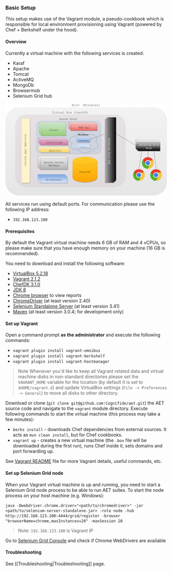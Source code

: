 ### Basic Setup

This setup makes use of the Vagrant module, a pseudo-cookbook which is responsible for local environment provisioning using Vagrant (powered by Chef + Berkshelf under the hood).

#### Overview

Currently a virtual machine with the following services is created:
* Karaf
* Apache
* Tomcat
* ActiveMQ
* MongoDb
* Browsermob
* Selenium Grid hub

![aet-setup-vagrant](assets/diagrams/aet-setup-with-vagrant.png)

All services run using default ports. For communication please use the following IP address:
* `192.168.123.100`

#### Prerequisites

By default the Vagrant virtual machine needs 6 GB of RAM and 4 vCPUs, so please make sure that
you have enough memory on your machine (16 GB is recommended).

You need to download and install the following software:
   * [VirtualBox 5.2.18](https://www.virtualbox.org/wiki/Downloads)
   * [Vagrant 2.1.2](https://releases.hashicorp.com/vagrant/)
   * [ChefDK 3.1.0](https://downloads.chef.io/chefdk/stable)
   * [JDK 8](http://www.oracle.com/technetwork/java/javase/downloads/jdk8-downloads-2133151.html)
   * [Chrome browser](https://www.google.com/chrome/browser/desktop/) to view reports
   * [ChromeDriver](https://sites.google.com/a/chromium.org/chromedriver/downloads) (at least version 2.40)
   * [Selenium Standalone Server](http://www.seleniumhq.org/download/) (at least version 3.41)
   * [Maven](https://maven.apache.org/download.cgi) (at least version 3.0.4; for development only)


#### Set up Vagrant

Open a command prompt **as the administrator** and execute the following commands:
* `vagrant plugin install vagrant-omnibus`
* `vagrant plugin install vagrant-berkshelf`
* `vagrant plugin install vagrant-hostmanager`

> Note Whenever you'd like to keep all Vagrant related data and virtual machine disks in non-standard directories please
 set the `VAGRANT_HOME` variable for the location (by default it is set to `$HOME/vagrant.d`) and
 update VirtualBox settings (`File -> Preferences -> General`) to move all disks to other directory.

Download or clone (`git clone git@github.com:Cognifide/aet.git`) the AET source code and navigate to the `vagrant` module directory.
Execute following commands to start the virtual machine (this process may take a few minutes):
* `berks install` - downloads Chef dependencies from external sources. It acts as `mvn clean install`, but for Chef cookbooks.
* `vagrant up` - creates a new virtual machine (the `.box` file will be downloaded during the first run), runs Chef inside it, sets domains and port forwarding up.

See [Vagrant README](https://github.com/Cognifide/aet/blob/master/vagrant/README.md) file
for more Vagrant details, useful commands, etc.

#### Set up Selenium Grid node

When your Vagrant virtual machine is up and running, you need to start a Selenium Grid node process
to be able to run AET suites. To start the node process on your host machine (e.g. Windows):
```
java -Dwebdriver.chrome.driver="<path/to/chromedriver>" -jar <path/to/selenium-server-standalone.jar> -role node -hub http://192.168.123.100:4444/grid/register -browser "browserName=chrome,maxInstances=20" -maxSession 20
```
> Note: `192.168.123.100` is Vagrant IP

Go to [Selenium Grid Console](http://192.168.123.100:4444/grid/console) and check if Chrome WebDrivers are available

#### Troubleshooting

See [[Troubleshooting|Troubleshooting]] page.